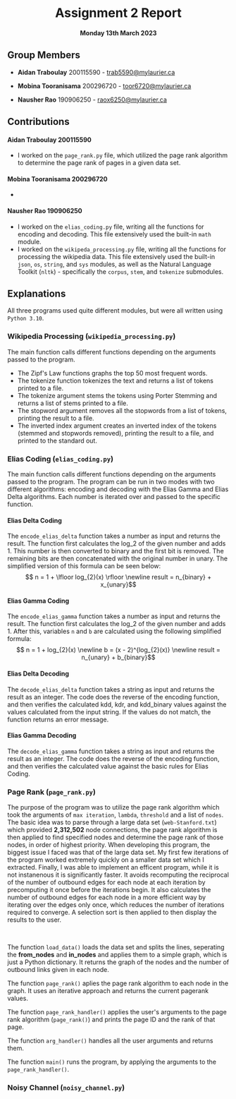 
<div align="center">



# Assignment 2 Report



#### Monday 13th March 2023



</div>



## Group Members

*  **Aidan Traboulay** 200115590 - trab5590@mylaurier.ca

*  **Mobina Tooranisama** 200296720 - toor6720@mylaurier.ca

*  **Nausher Rao** 190906250 - raox6250@mylaurier.ca



## Contributions
 #### **Aidan Traboulay** 200115590
 - I worked on the `page_rank.py` file, which utilized the page rank algorithm to determine the page rank of pages in a given data set. 

####  **Mobina Tooranisama** 200296720
-

####  **Nausher Rao** 190906250
- I worked on the `elias_coding.py` file, writing all the functions for encoding and decoding. This file extensively used the built-in `math` module.
- I worked on the `wikipeda_processing.py` file, writing all the functions for processing the wikipedia data. This file extensively used the built-in `json`, `os`, `string`, and `sys` modules, as well as the Natural Language Toolkit (`nltk`) - specifically the `corpus`, `stem`, and `tokenize` submodules.


## Explanations
All three programs used quite different modules, but were all written using `Python 3.10`.

### Wikipedia Processing (`wikipedia_processing.py`)
The main function calls different functions depending on the arguments passed to the program.
- The Zipf's Law functions graphs the top 50 most frequent words.
- The tokenize function tokenizes the text and returns a list of tokens printed to a file.
- The tokenize argument stems the tokens using Porter Stemming and returns a list of stems printed to a file.
- The stopword argument removes all the stopwords from a list of tokens, printing the result to a file.
- The inverted index argument creates an inverted index of the tokens (stemmed and stopwords removed), printing the result to a file, and printed to the standard out.


### Elias Coding (`elias_coding.py`)
The main function calls different functions depending on the arguments passed to the program. The program can be run in two modes with two different algorithms: encoding and decoding with the Elias Gamma and Elias Delta algorithms. Each number is iterated over and passed to the specific function.


#### Elias Delta Coding
The `encode_elias_delta` function takes a number as input and returns the result. The function first calculates the log_2 of the given number and adds 1. This number is then converted to binary and the first bit is removed. The remaining bits are then concatenated with the original number in unary. The simplified version of this formula can be seen below:
$$ n = 1 + \lfloor log_{2}(x) \rfloor \newline result = n_{binary} + x_{unary}$$


#### Elias Gamma Coding
The `encode_elias_gamma` function takes a number as input and returns the result. The function first calculates the log_2 of the given number and adds 1. After this, variables `n` and `b` are calculated using the following simplified formula:
$$ n = 1 + log_{2}(x) \newline b = (x - 2)^{log_{2}(x)} \newline result = n_{unary} + b_{binary}$$


#### Elias Delta Decoding
The `decode_elias_delta` function takes a string as input and returns the result as an integer. The code does the reverse of the encoding function, and then verifies the calculated kdd, kdr, and kdd_binary values against the values calculated from the input string. If the values do not match, the function returns an error message.


#### Elias Gamma Decoding
The `decode_elias_gamma` function takes a string as input and returns the result as an integer. The code does the reverse of the encoding function, and then verifies the calculated value against the basic rules for Elias Coding.


### Page Rank (`page_rank.py`)
The purpose of the program was to utilize the page rank algorithm which took the arguments of `max iteration`, `lambda`, `threshold` and a list of `nodes`. The basic idea was to parse through a large data set (`web-Stanford.txt`) which provided **2,312,502** node connections, the page rank algorithm is then applied to find specified nodes and determine the page rank of those nodes, in order of highest priority. When developing this program, the biggest issue I faced was that of the large data set. My first few iterations of the program worked extremely quickly on a smaller data set which I extracted. Finally, I was able to implement an efficent program, while it is not instanenous it is significantly faster. It avoids recomputing the reciprocal of the number of outbound edges for each node at each iteration by precomputing it once before the iterations begin. It also calculates the number of outbound edges for each node in a more efficient way by iterating over the edges only once, which reduces the number of iterations required to converge. A selection sort is then applied to then display the results to the user. 

<br>

The function `load_data()` loads the data set and splits the lines, seperating the **from_nodes** and **in_nodes** and applies them to a simple graph, which is just a Python dictionary. It returns the graph of the nodes and the number of outbound links given in each node.

The function `page_rank()` aplies the page rank algorithm to each node in the graph. It uses an iterative approach and returns the current pagerank values.

The function `page_rank_handler()` applies the user's arguments to the page rank algorithm (`page_rank()`) and prints the page ID and the rank of that page.

The function `arg_handler()` handles all the user arguments and returns them.

The function `main()` runs the program, by applying the arguments to the `page_rank_handler()`.

### Noisy Channel (`noisy_channel.py`)
